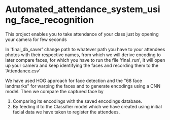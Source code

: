 # Automated_attendance_system_using_face_recognition
This project enables you to take attendance of your class just by opening your camera for few seconds

In 'final_db_saver' change path to whatever path you have to your attendees photos with their respective names, from which we will derive encoding to later compare faces, 
for which you have to run the file 'final_run', it will open up your camera and keep identifying the faces and recording them to the 'Attendance.csv'

We have used HOG approach for face detection and the "68 face landmarks" for warping the faces and to generate encodings using a CNN model. Then we compare the captured face by 
1) Comparing its encodings with the saved encodings database.
2) By feeding it to the Classifier model which we have created using initial facial data we have taken to register the attendees.
